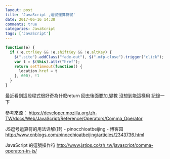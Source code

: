 ```yaml
---
layout: post
title: 'JavaScript ,逗號運算符號'
date: 2017-06-16 14:30
comments: true
categories: JavaScript
tags: ['JavaScript']
---
```

```javascript
function(e) {
  if (!e.ctrlKey && !e.shiftKey && !e.altKey) {
    $(".site").addClass("fade-out"), $(".mfp-close").trigger("click");
    var t = $(this).attr("href");
    return setTimeout(function() {
      location.href = t
    }, 600), !1
  }
}
```

最近看到這段程式很好奇為什麼return 回去後面要加,變數
沒想到能這樣用
記錄一下

參考來源：
 https://developer.mozilla.org/zh-TW/docs/Web/JavaScript/Reference/Operators/Comma_Operator

JS逗号运算符的用法详解(转) - pinocchioatbeijing - 博客园
http://www.cnblogs.com/pinocchioatbeijing/articles/2343736.html

JavaScript 的逗號操作符
http://www.jstips.co/zh_tw/javascript/comma-operaton-in-js/

